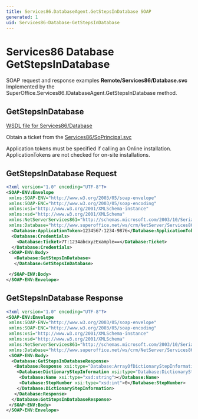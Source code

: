 ```yaml
---
title: Services86.DatabaseAgent.GetStepsInDatabase SOAP
generated: 1
uid: Services86-Database-GetStepsInDatabase
---
```


# Services86 Database GetStepsInDatabase

SOAP request and response examples **Remote/Services86/Database.svc**
Implemented by the <see cref="M:SuperOffice.Services86.IDatabaseAgent.GetStepsInDatabase">SuperOffice.Services86.IDatabaseAgent.GetStepsInDatabase</see> method.

## GetStepsInDatabase

[WSDL file for Services86/Database](../Services86-Database.md)

Obtain a ticket from the [Services86/SoPrincipal.svc](../SoPrincipal/index.md)

Application tokens must be specified if calling an Online installation. ApplicationTokens are not checked for on-site installations.

## GetStepsInDatabase Request

```xml
<?xml version="1.0" encoding="UTF-8"?>
<SOAP-ENV:Envelope
 xmlns:SOAP-ENV="http://www.w3.org/2003/05/soap-envelope"
 xmlns:SOAP-ENC="http://www.w3.org/2003/05/soap-encoding"
 xmlns:xsi="http://www.w3.org/2001/XMLSchema-instance"
 xmlns:xsd="http://www.w3.org/2001/XMLSchema"
 xmlns:NetServerServices861="http://schemas.microsoft.com/2003/10/Serialization/"
 xmlns:Database="http://www.superoffice.net/ws/crm/NetServer/Services86">
  <Database:ApplicationToken>1234567-1234-9876</Database:ApplicationToken>
  <Database:Credentials>
    <Database:Ticket>7T:1234abcxyzExample==</Database:Ticket>
  </Database:Credentials>
 <SOAP-ENV:Body>
   <Database:GetStepsInDatabase>
   </Database:GetStepsInDatabase>

 </SOAP-ENV:Body>
</SOAP-ENV:Envelope>

```

## GetStepsInDatabase Response

```xml
<?xml version="1.0" encoding="UTF-8"?>
<SOAP-ENV:Envelope
 xmlns:SOAP-ENV="http://www.w3.org/2003/05/soap-envelope"
 xmlns:SOAP-ENC="http://www.w3.org/2003/05/soap-encoding"
 xmlns:xsi="http://www.w3.org/2001/XMLSchema-instance"
 xmlns:xsd="http://www.w3.org/2001/XMLSchema"
 xmlns:NetServerServices861="http://schemas.microsoft.com/2003/10/Serialization/"
 xmlns:Database="http://www.superoffice.net/ws/crm/NetServer/Services86">
 <SOAP-ENV:Body>
  <Database:GetStepsInDatabaseResponse>
   <Database:Response xsi:type="Database:ArrayOfDictionaryStepInformation">
    <Database:DictionaryStepInformation xsi:type="Database:DictionaryStepInformation">
     <Database:Name xsi:type="xsd:string"></Database:Name>
     <Database:StepNumber xsi:type="xsd:int">0</Database:StepNumber>
    </Database:DictionaryStepInformation>
   </Database:Response>
  </Database:GetStepsInDatabaseResponse>
 </SOAP-ENV:Body>
</SOAP-ENV:Envelope>

```
